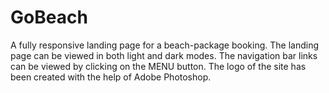 # GoBeach
A fully responsive landing page for a beach-package booking. The landing page can be viewed in both light and dark modes. The navigation bar links can be viewed by clicking on the MENU button. The logo of the site has been created with the help of Adobe Photoshop.
